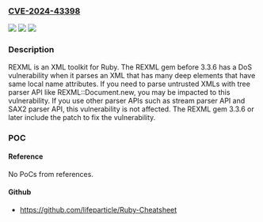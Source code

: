 ### [CVE-2024-43398](https://cve.mitre.org/cgi-bin/cvename.cgi?name=CVE-2024-43398)
![](https://img.shields.io/static/v1?label=Product&message=rexml&color=blue)
![](https://img.shields.io/static/v1?label=Version&message=%3D%20%3C%203.3.6%20&color=brighgreen)
![](https://img.shields.io/static/v1?label=Vulnerability&message=CWE-776%3A%20Improper%20Restriction%20of%20Recursive%20Entity%20References%20in%20DTDs%20('XML%20Entity%20Expansion')&color=brighgreen)

### Description

REXML is an XML toolkit for Ruby. The REXML gem before 3.3.6 has a DoS vulnerability when it parses an XML that has many deep elements that have same local name attributes. If you need to parse untrusted XMLs with tree parser API like REXML::Document.new, you may be impacted to this vulnerability. If you use other parser APIs such as stream parser API and SAX2 parser API, this vulnerability is not affected. The REXML gem 3.3.6 or later include the patch to fix the vulnerability.

### POC

#### Reference
No PoCs from references.

#### Github
- https://github.com/lifeparticle/Ruby-Cheatsheet

